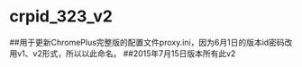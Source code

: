 # crpid_323_v2
##用于更新ChromePlus完整版的配置文件proxy.ini，因为6月1日的版本id密码改用v1、v2形式，所以以此命名。
##2015年7月15日版本所有此v2
